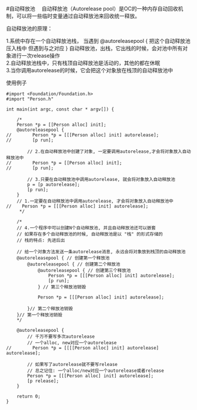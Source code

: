 #自动释放池
　自动释放池（Autorelease pool）是OC的一种内存自动回收机制，可以将一些临时变量通过自动释放池来回收统一释放。
 
自动释放池的原理： 

1.系统中存在一个自动释放池栈， 当遇到 @autoreleasepool { 把这个自动释放池压入栈中
但遇到与之对应 } 自动释放池，出栈，它出栈的时候，会对池中所有对象进行一次release操作  
2.自动释放池栈中，只有栈顶自动释放池是活动的，其他的都在休眠  
3.当你调用autorelease的时候，它会把这个对象放在栈顶的自动释放池中 

使用例子
```
#import <Foundation/Foundation.h>
#import "Person.h"

int main(int argc, const char * argv[]) {

    /*
    Person *p = [[Person alloc] init];
    @autoreleasepool {
//        Person *p = [[[Person alloc] init] autorelease];
//        [p run];
        
        // 2.在自动释放池中创建了对象, 一定要调用autorelease,才会将对象放入自动释放池中
//        Person *p = [[Person alloc] init];
//        [p run];
        
        // 3.只要在自动释放池中调用autorelease, 就会将对象放入自动释放池
        p = [p autorelease];
        [p run];
    }
    // 1.一定要在自动释放池中调用autorelease, 才会将对象放入自动释放池中
//    Person *p = [[[Person alloc] init] autorelease];
     */
    
    /*
    // 4.一个程序中可以创建N个自动释放池, 并且自动释放池还可以嵌套
    // 如果存在多个自动释放池的时候, 自动释放池是以 "栈" 的形式存储的
    // 栈的特点: 先进后出
    
    // 给一个对象方法发送一条autorelease消息, 永远会将对象放到栈顶的自动释放池
    @autoreleasepool { // 创建第一个释放池
        @autoreleasepool { // 创建第二个释放池
            @autoreleasepool { // 创建第三个释放池
                Person *p = [[[Person alloc] init] autorelease];
                [p run];
            } // 第三个释放池销毁
            
            Person *p = [[[Person alloc] init] autorelease];
            
        }// 第二个释放池销毁
    }// 第一个释放池销毁
    */
    
    @autoreleasepool {
        // 千万不要写多次autorelease
        // 一个alloc, new对应一个autorelease
//        Person *p = [[[[Person alloc] init] autorelease] autorelease];
        
        // 如果写了autorelease就不要写release
        // 总之记住: 一个alloc/new对应一个autorelease或者release
        Person *p = [[[Person alloc] init] autorelease];
        [p release];
    }
    
    return 0;
}

```


